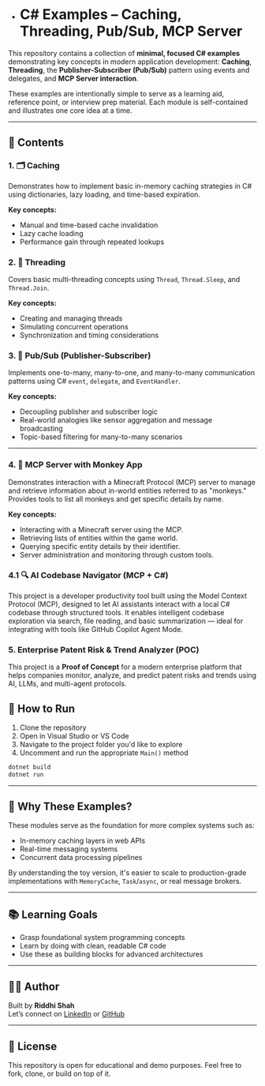 * # C# Examples – Caching, Threading, Pub/Sub, MCP Server

This repository contains a collection of **minimal, focused C# examples** demonstrating key concepts in modern application development: **Caching**, **Threading**, the **Publisher-Subscriber (Pub/Sub)** pattern using events and delegates, and **MCP Server interaction**.

These examples are intentionally simple to serve as a learning aid, reference point, or interview prep material. Each module is self-contained and illustrates one core idea at a time.

---

## 🔧 Contents

### 1. 🗂️ Caching
Demonstrates how to implement basic in-memory caching strategies in C# using dictionaries, lazy loading, and time-based expiration.

**Key concepts:**
- Manual and time-based cache invalidation
- Lazy cache loading
- Performance gain through repeated lookups

### 2. 🧵 Threading
Covers basic multi-threading concepts using `Thread`, `Thread.Sleep`, and `Thread.Join`.

**Key concepts:**
- Creating and managing threads
- Simulating concurrent operations
- Synchronization and timing considerations

### 3. 📣 Pub/Sub (Publisher-Subscriber)
Implements one-to-many, many-to-one, and many-to-many communication patterns using C# `event`, `delegate`, and `EventHandler`.

**Key concepts:**
- Decoupling publisher and subscriber logic
- Real-world analogies like sensor aggregation and message broadcasting
- Topic-based filtering for many-to-many scenarios

---

### 4. 🐒 MCP Server with Monkey App
Demonstrates interaction with a Minecraft Protocol (MCP) server to manage and retrieve information about in-world entities referred to as "monkeys." Provides tools to list all monkeys and get specific details by name.

**Key concepts:**
- Interacting with a Minecraft server using the MCP.
- Retrieving lists of entities within the game world.
- Querying specific entity details by their identifier.
- Server administration and monitoring through custom tools.

### 4.1 🔍 AI Codebase Navigator (MCP + C#)
This project is a developer productivity tool built using the Model Context Protocol (MCP), designed to let AI assistants interact with a local C# codebase through structured tools. It enables intelligent codebase exploration via search, file reading, and basic summarization — ideal for integrating with tools like GitHub Copilot Agent Mode.

### 5. Enterprise Patent Risk & Trend Analyzer (POC)

This project is a **Proof of Concept** for a modern enterprise platform that helps companies monitor, analyze, and predict patent risks and trends using AI, LLMs, and multi-agent protocols.

## 🚀 How to Run

1. Clone the repository
2. Open in Visual Studio or VS Code
3. Navigate to the project folder you'd like to explore
4. Uncomment and run the appropriate `Main()` method

```bash
dotnet build
dotnet run
```

---

## 🧠 Why These Examples?

These modules serve as the foundation for more complex systems such as:
- In-memory caching layers in web APIs
- Real-time messaging systems
- Concurrent data processing pipelines

By understanding the toy version, it's easier to scale to production-grade implementations with `MemoryCache`, `Task`/`async`, or real message brokers.

---

## 📚 Learning Goals

- Grasp foundational system programming concepts
- Learn by doing with clean, readable C# code
- Use these as building blocks for advanced architectures

---

## 👩‍💻 Author

Built by **Riddhi Shah**  
Let’s connect on [LinkedIn](https://www.linkedin.com/in/riddhishah65/) or [GitHub](https://github.com/)

---

## 📜 License

This repository is open for educational and demo purposes. Feel free to fork, clone, or build on top of it.
